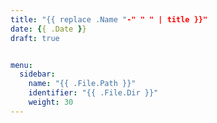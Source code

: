 ```yaml
---
title: "{{ replace .Name "-" " " | title }}"
date: {{ .Date }}
draft: true


menu:
  sidebar:
    name: "{{ .File.Path }}"
    identifier: "{{ .File.Dir }}"
    weight: 30
---
```


